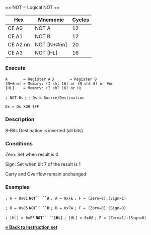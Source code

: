 \== NOT = Logical NOT ==

| Hex      | Mnemonic       | Cycles |
| -------- | -------------- | ------ |
| CE A0    | NOT A          | 12     |
| CE A1    | NOT B          | 12     |
| CE A2 nn | NOT \[N+\#nn\] | 20     |
| CE A3    | NOT \[HL\]     | 16     |

### Execute

`A       = Register A`
`B       = Register B`
`[N+#nn] = Memory: (I shl 16) or (N shl 8) or #nn`
`[HL]    = Memory: (I shl 16) or HL`

`; NOT Ds`
`;`
`; Ds = Source/Destination`

`Ds = Ds XOR $FF`

### Description

8-Bits Destination is inverted (all bits).

### Conditions

Zero: Set when result is 0

Sign: Set when bit 7 of the result is 1

Carry and Overflow remain unchanged

### Examples

`; A = 0x01`
**`NOT`` ``A`**
`; A = 0xFE`
`; F = (Zero=0):(Sign=1)`

`; B = 0x85`
**`NOT`` ``B`**
`; B = 0x7A`
`; F = (Zero=0):(Sign=0)`

`; [HL] = 0xFF`
**`NOT`` ``[HL]`**
`; [HL] = 0x00`
`; F = (Zero=1):(Sign=0)`

[**« Back to Instruction set**](PM_InstructionList "wikilink")